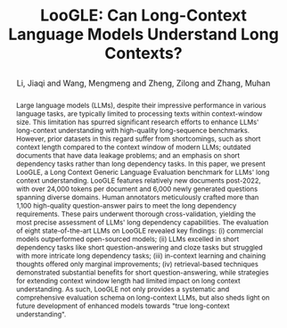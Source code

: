 ---
layout: pub
type: inproceedings
title: >
    LooGLE: Can Long-Context Language Models Understand Long Contexts?
author: Li, Jiaqi and Wang, Mengmeng and Zheng, Zilong and Zhang, Muhan
year: 2024
correspondence: Zheng, Zilong and Zhang, Muhan
# booktitle: >
#     Proceedings of the Annual Meeting of the Association for Computational Linguistics: ACL
booktitle: ACL
arxiv: 2311.04939
selected: true
abbr: ACL'24
code: https://github.com/bigai-nlco/LooGLE
abstract: >
    Large language models (LLMs), despite their impressive performance in various language tasks, are typically limited to processing texts within context-window size. This limitation has spurred significant research efforts to enhance LLMs' long-context understanding with high-quality long-sequence benchmarks. However, prior datasets in this regard suffer from shortcomings, such as short context length compared to the context window of modern LLMs; outdated documents that have data leakage problems; and an emphasis on short dependency tasks rather than long dependency tasks. In this paper, we present LooGLE, a Long Context Generic Language Evaluation benchmark for LLMs' long context understanding. LooGLE features relatively new documents post-2022, with over 24,000 tokens per document and 6,000 newly generated questions spanning diverse domains. Human annotators meticulously crafted more than 1,100 high-quality question-answer pairs to meet the long dependency requirements. These pairs underwent thorough cross-validation, yielding the most precise assessment of LLMs' long dependency capabilities. The evaluation of eight state-of-the-art LLMs on LooGLE revealed key findings: (i) commercial models outperformed open-sourced models; (ii) LLMs excelled in short dependency tasks like short question-answering and cloze tasks but struggled with more intricate long dependency tasks; (iii) in-context learning and chaining thoughts offered only marginal improvements; (iv) retrieval-based techniques demonstrated substantial benefits for short question-answering, while strategies for extending context window length had limited impact on long context understanding. As such, LooGLE not only provides a systematic and comprehensive evaluation schema on long-context LLMs, but also sheds light on future development of enhanced models towards "true long-context understanding".
bibtex: >
    @inproceedings{li2024loogle,
        title={LooGLE: Can Long-Context Language Models Understand Long Contexts?},
        author={Li, Jiaqi and Wang, Mengmeng and Zheng, Zilong and Zhang, Muhan},
        booktitle={Proceedings of the 62nd Annual Meeting of the Association for Computational Linguistics (Volume 1: Long Papers),
        year={2024}
    }
---